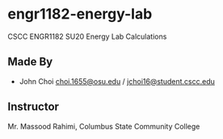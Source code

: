 # engr1182-energy-lab
CSCC ENGR1182 SU20 Energy Lab Calculations

## Made By
* John Choi choi.1655@osu.edu / jchoi16@student.cscc.edu

## Instructor
Mr. Massood Rahimi, Columbus State Community College

